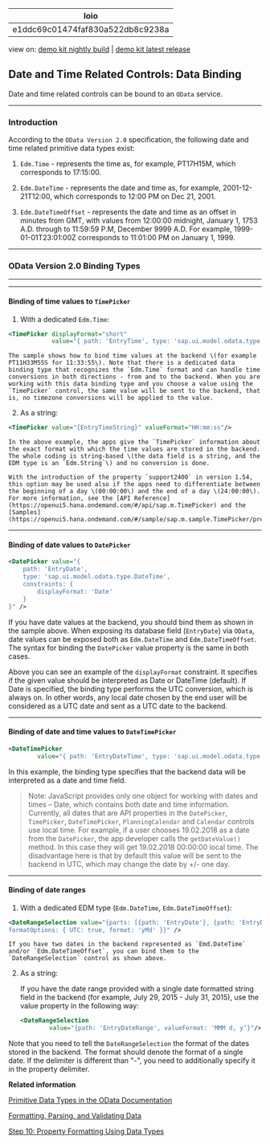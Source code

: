 <!-- loioe1ddc69c01474faf830a522db8c9238a -->

| loio |
| -----|
| e1ddc69c01474faf830a522db8c9238a |

<div id="loio">

view on: [demo kit nightly build](https://openui5nightly.hana.ondemand.com/#/topic/e1ddc69c01474faf830a522db8c9238a) | [demo kit latest release](https://openui5.hana.ondemand.com/#/topic/e1ddc69c01474faf830a522db8c9238a)</div>

## Date and Time Related Controls: Data Binding

Date and time related controls can be bound to an `OData` service.

***

<a name="loioe1ddc69c01474faf830a522db8c9238a__section_nxx_wmg_cdb"/>

### Introduction

According to the `OData Version 2.0` specification, the following date and time related primitive data types exist:

1.  `Edm.Time` - represents the time as, for example, PT17H15M, which corresponds to 17:15:00.

2.  `Edm.DateTime` - represents the date and time as, for example, 2001-12-21T12:00, which corresponds to 12:00 PM on Dec 21, 2001.

3.  `Edm.DateTimeOffset` - represents the date and time as an offset in minutes from GMT, with values from 12:00:00 midnight, January 1, 1753 A.D. through to 11:59:59 P.M, December 9999 A.D. For example, 1999-01-01T23:01:00Z corresponds to 11:01:00 PM on January 1, 1999.


***

<a name="loioe1ddc69c01474faf830a522db8c9238a__section_i2c_p4g_cdb"/>

### OData Version 2.0 Binding Types

***

***

#### Binding of time values to `TimePicker`

1.  With a dedicated `Edm.Time`:

``` xml
<TimePicker displayFormat="short"
            value="{ path: 'EntryTime', type: 'sap.ui.model.odata.type.Time'}"/>

```

    The sample shows how to bind time values at the backend \(for example PT11H33M55S for 11:33:55\). Note that there is a dedicated data binding type that recognizes the `Edm.Time` format and can handle time conversions in both directions - from and to the backend. When you are working with this data binding type and you choose a value using the `TimePicker` control, the same value will be sent to the backend, that is, no timezone conversions will be applied to the value.

2.  As a string:

``` xml
<TimePicker value="{EntryTimeString}" valueFormat="HH:mm:ss"/>
```

    In the above example, the apps give the `TimePicker` information about the exact format with which the time values are stored in the backend. The whole coding is string-based \(the data field is a string, and the EDM type is an `Edm.String`\) and no conversion is done.

    With the introduction of the property `support2400` in version 1.54, this option may be used also if the apps need to differentiate between the beginning of a day \(00:00:00\) and the end of a day \(24:00:00\). For more information, see the [API Reference](https://openui5.hana.ondemand.com/#/api/sap.m.TimePicker) and the [Samples](https://openui5.hana.ondemand.com/#/sample/sap.m.sample.TimePicker/preview). 


***

#### Binding of date values to `DatePicker`


``` xml
<DatePicker value="{
	path: 'EntryDate',
	type: 'sap.ui.model.odata.type.DateTime',
	constraints: {
		displayFormat: 'Date'
	}
}" />
```

If you have date values at the backend, you should bind them as shown in the sample above. When exposing its database field \(`EntryDate`\) via `OData`, date values can be exposed both as `Edm.DateTime` and `Edm.DateTimeOffset`. The syntax for binding the `DatePicker` value property is the same in both cases.

Above you can see an example of the `displayFormat` constraint. It specifies if the given value should be interpreted as Date or DateTime \(default\). If Date is specified, the binding type performs the UTC conversion, which is always on. In other words, any local date chosen by the end user will be considered as a UTC date and sent as a UTC date to the backend.

***

#### Binding of date and time values to `DateTimePicker`

``` xml
<DateTimePicker
        value="{ path: 'EntryDateTime', type: 'sap.ui.model.odata.type.DateTime' }"/>

```

In this example, the binding type specifies that the backend data will be interpreted as a date and time field.

> Note:
> JavaScript provides only one object for working with dates and times – Date, which contains both date and time information. Currently, all dates that are API properties in the `DatePicker`, `TimePicker`, `DateTimePicker`, `PlanningCalendar` and `Calendar` controls use local time. For example, if a user chooses 19.02.2018 as a date from the `DatePicker`, the app developer calls the `getDateValue()` method. In this case they will get 19.02.2018 00:00:00 local time. The disadvantage here is that by default this value will be sent to the backend in UTC, which may change the date by +/- one day.
> 
> 

***

#### Binding of date ranges

1.  With a dedicated EDM type \(`Edm.DateTime`, `Edm.DateTimeOffset`\):

``` xml
<DateRangeSelection value="{parts: [{path: 'EntryDate'}, {path: 'EntryDateTimeOffset'}], type: 'sap.ui.model.type.DateInterval',
formatOptions: { UTC: true, format: 'yMd' }}" />
```

    If you have two dates in the backend represented as `Emd.DateTime` and/or `Edm.DateTimeOffset`, you can bind them to the `DateRangeSelection` control as shown above.

2.  As a string:

    If you have the date range provided with a single date formatted string field in the backend \(for example, July 29, 2015 - July 31, 2015\), use the value property in the following way:

    ``` xml
    <DateRangeSelection
            value="{path: 'EntryDateRange', valueFormat: 'MMM d, y’}"/>
    
    ```


Note that you need to tell the `DateRangeSelection` the format of the dates stored in the backend. The format should denote the format of a single date. If the delimiter is different than "-", you need to additionally specify it in the property delimiter.

**Related information**  


[Primitive Data Types in the OData Documentation](http://www.odata.org/documentation/odata-version-2-0/overview/)

[Formatting, Parsing, and Validating Data](Formatting,_Parsing,_and_Validating_Data_07e4b92.md)

[Step 10: Property Formatting Using Data Types](Step_10_Property_Formatting_Using_Data_Types_9252ee4.md)

